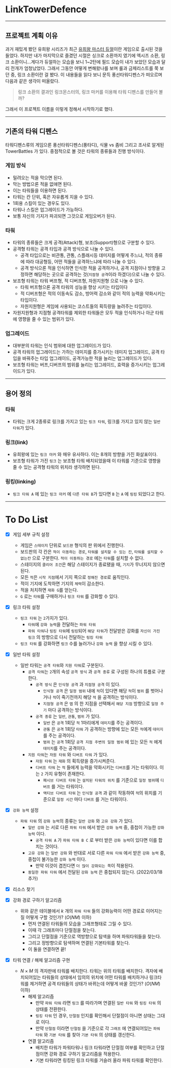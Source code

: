 # LinkTowerDefence
---
## 프로젝트 계획 이유
과거 재밌게 봤던 유희왕 시리즈가 최근 [유희왕 마스터 듀얼](https://www.konami.com/yugioh/masterduel/)이란 게임으로 출시된 것을 들었다. 하지만 내가 마지막으로 즐겼던 시절은 싱크로 소환까지 였기에 엑시즈 소환, 링크 소환이니...게다가 듀얼하는 모습을 보니 1~2턴에 필드 모습이 내가 보았던 모습과 달리 전개가 엄청났었다. 그래서 그동안 어떻게 변해왔나를 보며 룰과 금제리스트를 쭉 보던 중, 링크 소환이란 걸 봤다. 이 내용들을 읽다 보니 문득 풍선타워디펜스가 떠오르며 다음과 같은 생각이 떠올랐다.
 
>링크 소환의 결과인 링크몬스터의, 링크 마커를 이용해 타워 디펜스를 만들어 볼까?

그래서 이 프로젝트 이름을 이렇게 정해서 시작하기로 했다.

---
## 기존의 타워 디펜스

타워디펜스류의 게임으론 풍선타워디펜스(풍타디), 식물 vs 좀비 그리고 조사로 알게된 TowerBattles 가 있다. 중점적으로 볼 것은 타워의 종류들과 진행 방식이다.

### 게임 방식
- 밀려오는 적을 막으면 된다.
- 막는 방법으론 적을 없애면 된다.
- 이는 타워들을 이용하면 된다.
- 타워는 칸 단위, 혹은 자유롭게 지을 수 있다.
- 1회용 스킬이 있는 경우도 있다.
- 타워나 스킬은 업그레이드가 가능하다.
- 보통 자신의 기지가 파괴되면 그것으로 게임오버가 된다.

### 타워
- 타워의 종류들은 크게 공격(Attack)형, 보조(Support)형으로 구분할 수 있다.
- 공격형 타워는 공격 타입과 공격 방식으로 나눌 수 있다.
    - 공격 타입으로는 비관통, 관통, 스플래시등 데미지를 어떻게 주느냐, 적의 종류에 따라 대공형등, 어떤 적들을 공격하느냐에 따라 나눌 수 있다.
    - 공격 방식으론 적을 인식하면 인식한 적을 공격하거나, 공격 지점이나 방향을 고정하면 해당하는 곳으로 공격하는 것(`지점형 공격`이라 하겠다)으로 나눌 수 있다.
- 보조형 타워는 타워 버프형, 적 디버프형, 자원지원형 으로 나눌 수 있다.
    - 타워 버프형으론 공격 타워의 성능을 향상 시키는 타입이다
    - 적 디버프형은 적의 이동속도 감소, 방어력 감소와 같이 적의 능력을 약화시키는 타입이다.
    - 자원지원형은 게임에 사용되는 코스트들의 획득량을 늘려주는 타입이다.
- 자원지원형과 지점형 공격타워를 제외한 타워들은 모두 적을 인식하거나 아군 타워에 영향을 줄 수 있는 범위가 있다.

### 업그레이드
- 대부분의 타워는 인식 범위에 대한 업그레이드가 있다.
- 공격 타워의 업그레이드는 가하는 데미지를 증가시키는 데미지 업그레이드, 공격 타입을 바꿔주는 타입 업그레이드, 공격가능한 적을 늘리는 업그레이드가 있다.
- 보조형 타워는 버프,디버프의 범위를 늘리는 업그레이드, 효력을 증가시키는 업그레이드가 있다.

---

## 용어 정의

### 타워
- 타워는 크게 2종류로 링크를 가지고 있는 `링크 타워`, 링크를 가지고 있지 않는 `일반 타워`가 있다.

### 링크(link)
- 유희왕에 있는 `링크 마커` 와 매우 유사하다. 이는 8개의 방향을 가진 화살표이다. 
- 보조형 타워가 가진 `링크` 는 보조형 타워 배치되었을때 이 타워를 기준으로 영향을 줄 수 있는 공격형 타워의 위치라 생각하면 된다. 

### 링킹(linking)
- `링크 타워 A` 에 있는 `링크 마커` 에 `다른 타워 B`가 있다면 `B` 는 `A` 에 `링킹` 되었다고 한다.

---

# To Do List
- [x] 게임 세부 규칙 설정
    - 게임은 `스테이지` 단위로 `보드판` 형식의 판 위에서 진행한다.
    - 보드판의 각 칸은 `적이 이동하는 경로`, `타워를 설치할 수 있는 칸`, `타워를 설치할 수 없는칸` 으로 구분한다. `적이 이동하는 경로` 에는 `타워`를 설치할 수 없다.
    - 스테이지의 `클리어 조건`은 해당 스테이지가 종료됐을 때, `기지`가 무너지지 않으면 된다.
    - 모든 `적`은 `시작 지점`에서 기지 쪽으로 `정해진 경로`로 움직인다.
    - 적이 기지에 도착하면 기지의 `체력`이 감소한다.
    - 적을 처치하면 `재화 G`를 얻는다.
    - `G` 로는 `타워`를 구매하거나 `링크 타워` 를 강화할 수 있다. 
- [x] 링크 타워 설정
    - `링크 타워` 는 `2`가지가 있다.
        - `타워`에 `강화 능력`을 전달하는 `파워 타워`
        - `파워 타워`나 `링킹 타워`에 `링킹`되어 `해당 타워`가 전달받은 강화를 `자신이 가진 링크` 의 방향으로 다시 전달하는 `링킹 타워`
    - `링크 타워` 를 강화하면 `링크` 수를 늘러가나 `강화 능력` 을 향상 시킬 수 있다.
- [x] 일반 타워 설정
    - 일반 타워는 `공격 타워`와 `지원 타워`로 구분된다.
        - `공격 타워`는 `2`개의 속성 `공격 방식` 과 `공격 종류` 로 구성된 하나의 튜플로 구분한다.
            - `공격 방식` 은 `인식형 공격` 과 `지점형 공격` 이 있다.
                - `인식형 공격` 은 `일정 범위` 내에 `적`이 있다면 해당 `적`이 `범위` 를 벗어나거나 `적`이 죽기전까지 해당 `적` 을 공격하는 방식이다.
                - `지점형 공격` 은 `맵` 의 한 지점을 선택해서 `해당 지점` 방향으로 `일정 주기` 마다 공격하는 방식이다.
            - `공격 종류` 는 `일반`, `관통`, `범위` 가 있다.
                - `일반` 은 `공격` 1회당 `적` 1마리에게 `데미지`를 주는 공격이다.
                - `관통` 은 `공격` 1회당 `타워` 가 공격하는 방향에 있는 모든 `적`에게 `데미지` 를 주는 공격이다.
                - `범위` 는 `공격` 1회당 `공격 지점 주변의 일정 범위` 에 있는 모든 `적` 에게 `데미지`를 주는 공격이다.
        - `지원 타워`는 `자원 타워` 와 `디버프 타워` 가 있다.
            - `자원 타워` 는 `재화` 의 획득량을 증가시켜준다.
            - `디버프 타워` 는 `적` 들에게 능력을 약화시키는 `디버프`를 거는 타워이다. 이는 `2` 가지 유형이 존재한다.
                - `패시브 디버프 타워` 는 `설치된 타워의 위치` 를 기준으로 `일정 범위`에 `디버프` 를 거는 타워이다.
                - `액티브 디버프 타워` 는 `인식형 공격` 과 같이 작동하여 `적`의 위치를 기준으로 `일정 시간` 마다 `디버프` 를 거는 타워이다.
- [x] `강화 능력` 설정
    - `파워 타워` 의 `강화 능력`의 종류는 `일반 강화` 와 `고유 강화` 가 있다.
        - `일반 강화` 는 서로 다른 `파워 타워` 에서 받은 `강화 능력` 중, 중첩이 가능한 `강화 능력` 이다. 
            - `공격 타워 A` 가 `파워 타워 B C` 로 부터 받은 `강화 능력`이 있다면 이를 합치는 것이다.
        - `고유 강화` 는 `일반 강화` 와 반대로 서로 다른 `파워 타워` 에서 받은 `강화 능력` 중, 중첩이 불가능한 `강화 능력` 이다.
            - 만약 이것이 겹친다면 `더 많이 강화되는 쪽`이 적용된다.
        - `동일한 파워 타워` 에서 전달된 `강화 능력` 은 중첩되지 않는다. (2022/03/18 추가)   

- [x] 리소스 찾기


- [x] 강화 경로 구하기 알고리즘
    - 위와 같은 테이블에서 $k$ 개의 `파워 타워` 들의 강화능력이 어떤 경로로 이어지는질 어떻게 구할 것인가? ($O(NM)$ 이하)
        - 먼저 연결된 타워들의 모습을 그래프형태로 그릴 수 있다.
        - 이때 각 그래프마다 단절점을 찾는다.
        - 그리고 단절점을 기준으로 역방향으로 탐색을 하며 파워타워들을 찾는다.
        - 그리고 정방향으로 탐색하며 연결된 기본타워를 찾는다.
        - 이 둘을 연결하면 끝!

- [x] 타워 연결 / 해체 알고리즘 구현
    - $N \times M$ 의 격자판에 타워를 배치한다. 타워는 위의 타워를 배치한다. 격자에 배치되어있는 타워들의 상태에서 임의의 위치에 어떤 타워를 배치하거나 링크타워를 제거하면 공격 타워들의 상태가 바뀌는데 어떻게 바꿀 것인가? ($O(NM)$ 이하)
        - 해제 알고리즘
            - 만약 `파워 타워` 라면 `링크` 를 따라가며 연결된 `일반 타워` 와 `링킹 타워` 의 상태를 전환한다.
            - `링킹 타워` 인 경우, `단절점` 인지를 확인해서 단절점이 아니면 상태는 그대로 이다.
            - 만약 `단절점` 이라면 `단절점` 을 기준으로 각 `그래프` 에 연결되어있는 `파워 타워` 와 `기본 타워` 를 찾아 `기본 타워` 의 상태를 갱신한다.
        - 연결 알고리즘
            - 배치한 타워가 파워타워나 링크 타워라면 단절점 여부를 확인하고 단절점이면 강화 경로 구하기 알고리즘을 적용한다.
            - 기본 타워라면 링킹된 링크 타워를 거슬러 올라 파워 타워를 확인한다.
             

